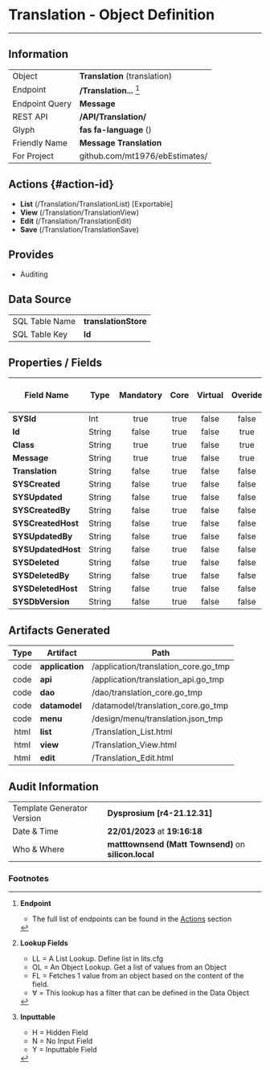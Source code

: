 # **Translation** - Object Definition
---
##  Information
|   |   |
|---|---|
|Object         |**Translation** (translation) |
|Endpoint 	    |**/Translation...** [^1]|
|Endpoint Query |**Message**|
|REST API|**/API/Translation/**|
Glyph|**fas fa-language** ()
Friendly Name|**Message Translation**|
|For Project    |github.com/mt1976/ebEstimates/|

##  Actions {#action-id}
* **List** (/Translation/TranslationList) [Exportable]
* **View** (/Translation/TranslationView)
* **Edit** (/Translation/TranslationEdit)
* **Save** (/Translation/TranslationSave)









##  Provides


* Auditing 




##  Data Source 
|   |   |
|---|---|
SQL Table Name       | **translationStore**
SQL Table Key | **Id**



##  Properties / Fields
| Field Name| Type | Mandatory | Core | Virtual | Overide | Lookup [^2]| Lookup Object      | Lookup Field Source         | Lookup Return Value                | Inputable [^3]|DB Column|Default Value| No Change | Callout | Internal | Display | Mask |
| -- | --  | :--: | :--: | :--: |:--: |:--: |:--: |-- |-- |:--: |-- | --| :--: | :--: | :--: | -- | -- |
|**SYSId**|Int|true|true|false|false|||||NH|_id|0|false|false|true|text||
|**Id**|String|false|true|false|true|||||NH|Id||false|false|false|text||
|**Class**|String|true|true|false|true|||||Y|Class||true|false|false|text||
|**Message**|String|true|true|false|true|||||Y|Message||true|false|false|text||
|**Translation**|String|false|true|false|false|||||Y|Translation||false|false|false|text||
|**SYSCreated**|String|false|true|false|false|||||NH|_created||false|false|true|text||
|**SYSUpdated**|String|false|true|false|false|||||NH|_updated||false|false|true|text||
|**SYSCreatedBy**|String|false|true|false|false|||||NH|_createdBy||false|false|true|text||
|**SYSCreatedHost**|String|false|true|false|false|||||NH|_createdHost||false|false|true|text||
|**SYSUpdatedBy**|String|false|true|false|false|||||NH|_updatedBy||false|false|true|text||
|**SYSUpdatedHost**|String|false|true|false|false|||||NH|_updatedHost||false|false|true|text||
|**SYSDeleted**|String|false|true|false|false|||||NH|_deleted||false|false|true|text||
|**SYSDeletedBy**|String|false|true|false|false|||||NH|_deletedBy||false|false|true|text||
|**SYSDeletedHost**|String|false|true|false|false|||||NH|_deletedHost||false|false|true|text||
|**SYSDbVersion**|String|false|true|false|false|||||NH|_dbVersion||false|false|true|text||


##  Artifacts Generated
| Type | Artifact | Path|
| :--: | -- | -- |
| code | **application** | /application/translation_core.go_tmp |
| code | **api** | /application/translation_api.go_tmp |
| code | **dao** | /dao/translation_core.go_tmp |
| code | **datamodel** | /datamodel/translation_core.go_tmp |
| code | **menu** | /design/menu/translation.json_tmp |
| html | **list** | /Translation_List.html |
| html | **view** | /Translation_View.html |
| html | **edit** | /Translation_Edit.html |


## Audit Information
|   |   |
|---|---|
Template Generator Version   | **Dysprosium [r4-21.12.31]**
Date & Time		     | **22/01/2023** at **19:16:18**
Who & Where		     | **matttownsend (Matt Townsend)** on **silicon.local**

### Footnotes
[^1]: **Endpoint**
    * The full list of endpoints can be found in the [Actions](#action-id) section
[^2]: **Lookup Fields**
    * LL = A List Lookup. Define list in lits.cfg
    * OL = An Object Lookup. Get a list of values from an Object
    * FL = Fetches 1 value from an object based on the content of the field. 
    * ∀ = This lookup has a filter that can be defined in the Data Object
[^3]: **Inputtable**   
    * H = Hidden Field
    * N = No Input Field
    * Y = Inputtable Field